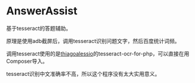 # AnswerAssist

基于tesseract的答题辅助。

原理是使用adb截屏后，调用tesseract识别问题文字，然后百度统计词频。

调用tesseract使用的是[thiagoalessio](https://github.com/thiagoalessio)的tesseract-ocr-for-php，可以直接在用Composer导入。


tesseract识别中文准确率不高，所以这个程序没有太大实用意义。
 
